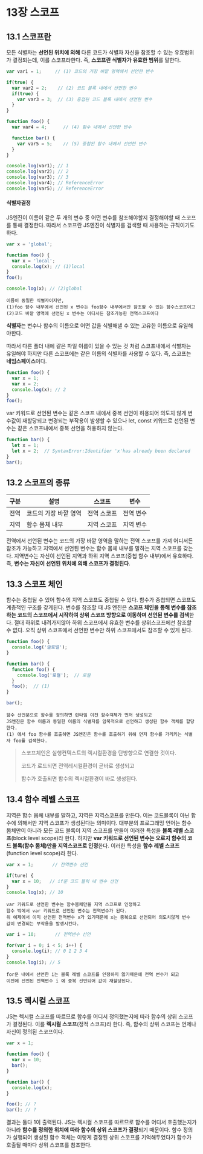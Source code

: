 # 13장 스코프

## 13.1 스코프란

모든 식별자는 **선언된 위치에 의해** 다른 코드가 식별자 자신을 참조할 수 있는 유효범위가 결정되는데, 이를 스코프라한다. 즉, **스코프란 식별자가 유효한 범위**를 말한다.

```js
var var1 = 1;     // (1) 코드의 가장 바깥 영역에서 선언한 변수

if(true) {
  var var2 = 2;    // (2) 코드 블록 내에서 선언한 변수
  if(true) {
    var var3 = 3;  // (3) 중첩된 코드 블록 내에서 선언한 변수
  }
}

function foo() {
  var var4 = 4;      // (4) 함수 내에서 선언한 변수

  function bar() {
    var var5 = 5;    // (5) 중첩된 함수 내에서 선언한 변수
  }
}

console.log(var1); // 1
console.log(var2); // 2
console.log(var3); // 3
console.log(var4); // ReferenceError
console.log(var5); // ReferenceError
```

#### 식별자결정

JS엔진이 이름이 같은 두 개의 변수 중 어떤 변수를 참조해야할지 결정해야할 때 스코프를 통해 결정한다. 따라서 스코프란 JS엔진이 식별자를 검색할 때 사용하는 규칙이기도하다.

```js
var x = 'global';

function foo() {
  var x = 'local';
  console.log(x); // (1)local
}
foo();

console.log(x); // (2)global
```
    이름이 동일한 식별자이지만,
    (1)foo 함수 내부에서 선언된 x 변수는 foo함수 내부에서만 참조할 수 있는 함수스코프이고
    (2)코드 바깥 영역에 선언된 x 변수는 어디서든 참조가능한 전역스코프이다

**식별자**는 변수나 함수의 이름으로 어떤 값을 식별해낼 수 있는 고유한 이름으로 유일해야한다.

따라서 다른 폴더 내에 같은 파일 이름이 있을 수 있는 것 처럼 스코프내에서 식별자는 유일해야 하지만 다른 스코프에는 같은 이름의 식별자를 사용할 수 있다. 즉, 스코프는 **네임스페이스**이다.

```js
function foo() {
  var x = 1;
  var x = 2;
  console.log(x); // 2
}
foo();
```
var 키워드로 선언된 변수는 같은 스코프 내에서 중복 선언이 허용되어 의도치 않게 변수값이 재할당되고 변경되는 부작용이 발생할 수 있으나 let, const 키워드로 선언된 변수는 같은 스코프내에서 중복 선언을 허용하지 않는다.
```js
function bar() {
  let x = 1;
  let x = 2;  // SyntaxError:Identifier 'x'has already been declared
}
bar();
```

## 13.2 스코프의 종류

구분 | 설명 | 스코프 | 변수
---|---|---|---
전역 | 코드의 가장 바깥 영역 | 전역 스코프 | 전역 변수
지역 | 함수 몸체 내부 | 지역 스코프 | 지역 변수

전역에서 선언된 변수는 코드의 가장 바깥 영역을 말하는 전역 스코프를 가져 어디서든 참조가 가능하고 지역에서 선언된 변수는 함수 몸체 내부를 말하는 지역 스코프를 갖는다. 지역변수는 자신이 선언된 지역과 하위 지역 스코프(중첩 함수 내부)에서 유효하다. 즉, **변수는 자신이 선언된 위치에 의해 스코프가 결정된다**.


## 13.3 스코프 체인

함수는 중첩될 수 있어 함수의 지역 스코프도 중첩될 수 있다. 함수가 중첩되면 스코프도 계층적인 구조를 갖게된다. 변수를 참조할 때 JS 엔진은 **스코프 체인을 통해 변수를 참조하는 코드의 스코프에서 시작하여 상위 스코프 방향으로 이동하며 선언된 변수를 검색**한다. 절대 하위로 내려가지않아 하위 스코프에서 유효한 변수를 상위스코프에선 참조할 수 없다. 오직 상위 스코프에서 선언한 변수만 하위 스코프에서도 참조할 수 있게 된다.

```js
function foo() {
  console.log('글로벌');
}

function bar() {
  function foo() {
    console.log('로컬');  // 로컬
  }
  foo();  // (1)
}

bar();
```
    함수 선언문으로 함수를 정의하면 런타임 이전 함수객체가 먼저 생성되고
    JS엔진은 함수 이름과 동일한 이름의 식별자를 암묵적으로 선언하고 생성된 함수 객체를 할당한다.
    (1) 에서 foo 함수를 호출하면 JS엔진은 함수를 호출하기 위해 먼저 함수를 가리키는 식별자 foo를 검색한다.

> 스코프체인은 실행컨텍스트의 렉시컬환경을 단방향으로 연결한 것이다.
>
>
> 코드가 로드되면 전역레시컬환경이 곧바로 생성되고
>
> 
> 함수가 호출되면 함수의 렉시컬환경이 바로 생성된다.


## 13.4 함수 레벨 스코프

지역은 함수 몸체 내부를 말하고, 지역은 지역스코프를 만든다. 이는 코드블록이 아닌 함수에 의해서만 지역 스코프가 생성된다는 의미이다. 대부분의 프로그래밍 언어는 함수 몸체만이 아니라 모든 코드 블록이 지역 스코프를 만들어 이러한 특성을 **블록 레벨 스코프**(block level scope)라 한다. 하지만 **var 키워드로 선언된 변수는 오로지 함수의 코드 블록(함수 몸체)만을 지역스코프로 인정**한다. 이러한 특성을 **함수 레벨 스코프**(function level scope)라 한다.



```js
var x = 1;       // 전역변수 선언

if(ture) {
  var x = 10;   // if문 코드 블럭 내 변수 선언
}
console.log(x); // 10
```
    var 키워드로 선언한 변수는 함수몸체만을 지역 스코프로 인정하고
    함수 밖에서 var 키워드로 선언된 변수는 전역변수가 된다.
    위 예제에서 이미 선언된 전역변수 x가 있기때문에 x는 중복으로 선언되어 의도치않게 변수 값이 변경되는 부작용을 발생시킨다.

```js
var i = 10;       // 전역변수 선언

for(var i = 0; i < 5; i++) {
  console.log(i); // 0 1 2 3 4
}
console.log(i); // 5
```
    for문 내에서 선언한 i는 블록 레벨 스코프를 인정하지 않기때문에 전역 변수가 되고
    이전에 선언된 전역변수 i 에 중복 선언되어 값이 재할당된다.


## 13.5 렉시컬 스코프

JS는 렉시컬 스코프를 따르므로 함수를 어디서 정의했는지에 따라 함수의 상위 스코프가 결정된다. 이를 **렉시컬 스코프**(정적 스코프)라 한다. 즉, 함수의 상위 스코프는 언제나 자신이 정의된 스코프이다.

```js
var x = 1;

function foo() {
  var x = 10;
  bar();
}

function bar() {
  console.log(x);
}

foo(); // ?
bar(); // ?
```
결과는 둘다 1이 출력된다. JS는 렉시컬 스코프를 따르므로 함수를 어디서 호출했는지가 아니라 **함수를 정의한 위치에 따라 함수의 상위 스코프가 결정**되기 때문이다. 함수 정의가 실행되어 생성된 함수 객체는 이렇게 결정된 상위 스코프를 기억해두었다가 함수가 호출될 때마다 상위 스코프를 참조한다.